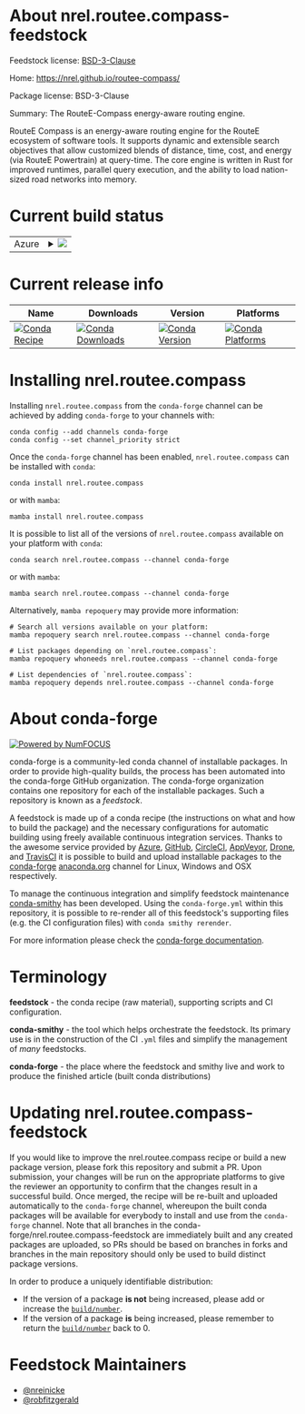 About nrel.routee.compass-feedstock
===================================

Feedstock license: [BSD-3-Clause](https://github.com/conda-forge/nrel.routee.compass-feedstock/blob/main/LICENSE.txt)

Home: https://nrel.github.io/routee-compass/

Package license: BSD-3-Clause

Summary: The RouteE-Compass energy-aware routing engine.

RouteE Compass is an energy-aware routing engine for the RouteE ecosystem of software tools.
It supports dynamic and extensible search objectives that allow customized blends of distance,
time, cost, and energy (via RouteE Powertrain) at query-time. The core engine is written in
Rust for improved runtimes, parallel query execution, and the ability to load nation-sized
road networks into memory.


Current build status
====================


<table>
    
  <tr>
    <td>Azure</td>
    <td>
      <details>
        <summary>
          <a href="https://dev.azure.com/conda-forge/feedstock-builds/_build/latest?definitionId=20747&branchName=main">
            <img src="https://dev.azure.com/conda-forge/feedstock-builds/_apis/build/status/nrel.routee.compass-feedstock?branchName=main">
          </a>
        </summary>
        <table>
          <thead><tr><th>Variant</th><th>Status</th></tr></thead>
          <tbody><tr>
              <td>linux_64_python3.10.____cpython</td>
              <td>
                <a href="https://dev.azure.com/conda-forge/feedstock-builds/_build/latest?definitionId=20747&branchName=main">
                  <img src="https://dev.azure.com/conda-forge/feedstock-builds/_apis/build/status/nrel.routee.compass-feedstock?branchName=main&jobName=linux&configuration=linux%20linux_64_python3.10.____cpython" alt="variant">
                </a>
              </td>
            </tr><tr>
              <td>linux_64_python3.11.____cpython</td>
              <td>
                <a href="https://dev.azure.com/conda-forge/feedstock-builds/_build/latest?definitionId=20747&branchName=main">
                  <img src="https://dev.azure.com/conda-forge/feedstock-builds/_apis/build/status/nrel.routee.compass-feedstock?branchName=main&jobName=linux&configuration=linux%20linux_64_python3.11.____cpython" alt="variant">
                </a>
              </td>
            </tr><tr>
              <td>linux_64_python3.12.____cpython</td>
              <td>
                <a href="https://dev.azure.com/conda-forge/feedstock-builds/_build/latest?definitionId=20747&branchName=main">
                  <img src="https://dev.azure.com/conda-forge/feedstock-builds/_apis/build/status/nrel.routee.compass-feedstock?branchName=main&jobName=linux&configuration=linux%20linux_64_python3.12.____cpython" alt="variant">
                </a>
              </td>
            </tr><tr>
              <td>linux_64_python3.9.____cpython</td>
              <td>
                <a href="https://dev.azure.com/conda-forge/feedstock-builds/_build/latest?definitionId=20747&branchName=main">
                  <img src="https://dev.azure.com/conda-forge/feedstock-builds/_apis/build/status/nrel.routee.compass-feedstock?branchName=main&jobName=linux&configuration=linux%20linux_64_python3.9.____cpython" alt="variant">
                </a>
              </td>
            </tr><tr>
              <td>osx_64_python3.10.____cpython</td>
              <td>
                <a href="https://dev.azure.com/conda-forge/feedstock-builds/_build/latest?definitionId=20747&branchName=main">
                  <img src="https://dev.azure.com/conda-forge/feedstock-builds/_apis/build/status/nrel.routee.compass-feedstock?branchName=main&jobName=osx&configuration=osx%20osx_64_python3.10.____cpython" alt="variant">
                </a>
              </td>
            </tr><tr>
              <td>osx_64_python3.11.____cpython</td>
              <td>
                <a href="https://dev.azure.com/conda-forge/feedstock-builds/_build/latest?definitionId=20747&branchName=main">
                  <img src="https://dev.azure.com/conda-forge/feedstock-builds/_apis/build/status/nrel.routee.compass-feedstock?branchName=main&jobName=osx&configuration=osx%20osx_64_python3.11.____cpython" alt="variant">
                </a>
              </td>
            </tr><tr>
              <td>osx_64_python3.12.____cpython</td>
              <td>
                <a href="https://dev.azure.com/conda-forge/feedstock-builds/_build/latest?definitionId=20747&branchName=main">
                  <img src="https://dev.azure.com/conda-forge/feedstock-builds/_apis/build/status/nrel.routee.compass-feedstock?branchName=main&jobName=osx&configuration=osx%20osx_64_python3.12.____cpython" alt="variant">
                </a>
              </td>
            </tr><tr>
              <td>osx_64_python3.9.____cpython</td>
              <td>
                <a href="https://dev.azure.com/conda-forge/feedstock-builds/_build/latest?definitionId=20747&branchName=main">
                  <img src="https://dev.azure.com/conda-forge/feedstock-builds/_apis/build/status/nrel.routee.compass-feedstock?branchName=main&jobName=osx&configuration=osx%20osx_64_python3.9.____cpython" alt="variant">
                </a>
              </td>
            </tr><tr>
              <td>win_64_python3.10.____cpython</td>
              <td>
                <a href="https://dev.azure.com/conda-forge/feedstock-builds/_build/latest?definitionId=20747&branchName=main">
                  <img src="https://dev.azure.com/conda-forge/feedstock-builds/_apis/build/status/nrel.routee.compass-feedstock?branchName=main&jobName=win&configuration=win%20win_64_python3.10.____cpython" alt="variant">
                </a>
              </td>
            </tr><tr>
              <td>win_64_python3.11.____cpython</td>
              <td>
                <a href="https://dev.azure.com/conda-forge/feedstock-builds/_build/latest?definitionId=20747&branchName=main">
                  <img src="https://dev.azure.com/conda-forge/feedstock-builds/_apis/build/status/nrel.routee.compass-feedstock?branchName=main&jobName=win&configuration=win%20win_64_python3.11.____cpython" alt="variant">
                </a>
              </td>
            </tr><tr>
              <td>win_64_python3.12.____cpython</td>
              <td>
                <a href="https://dev.azure.com/conda-forge/feedstock-builds/_build/latest?definitionId=20747&branchName=main">
                  <img src="https://dev.azure.com/conda-forge/feedstock-builds/_apis/build/status/nrel.routee.compass-feedstock?branchName=main&jobName=win&configuration=win%20win_64_python3.12.____cpython" alt="variant">
                </a>
              </td>
            </tr><tr>
              <td>win_64_python3.9.____cpython</td>
              <td>
                <a href="https://dev.azure.com/conda-forge/feedstock-builds/_build/latest?definitionId=20747&branchName=main">
                  <img src="https://dev.azure.com/conda-forge/feedstock-builds/_apis/build/status/nrel.routee.compass-feedstock?branchName=main&jobName=win&configuration=win%20win_64_python3.9.____cpython" alt="variant">
                </a>
              </td>
            </tr>
          </tbody>
        </table>
      </details>
    </td>
  </tr>
</table>

Current release info
====================

| Name | Downloads | Version | Platforms |
| --- | --- | --- | --- |
| [![Conda Recipe](https://img.shields.io/badge/recipe-nrel.routee.compass-green.svg)](https://anaconda.org/conda-forge/nrel.routee.compass) | [![Conda Downloads](https://img.shields.io/conda/dn/conda-forge/nrel.routee.compass.svg)](https://anaconda.org/conda-forge/nrel.routee.compass) | [![Conda Version](https://img.shields.io/conda/vn/conda-forge/nrel.routee.compass.svg)](https://anaconda.org/conda-forge/nrel.routee.compass) | [![Conda Platforms](https://img.shields.io/conda/pn/conda-forge/nrel.routee.compass.svg)](https://anaconda.org/conda-forge/nrel.routee.compass) |

Installing nrel.routee.compass
==============================

Installing `nrel.routee.compass` from the `conda-forge` channel can be achieved by adding `conda-forge` to your channels with:

```
conda config --add channels conda-forge
conda config --set channel_priority strict
```

Once the `conda-forge` channel has been enabled, `nrel.routee.compass` can be installed with `conda`:

```
conda install nrel.routee.compass
```

or with `mamba`:

```
mamba install nrel.routee.compass
```

It is possible to list all of the versions of `nrel.routee.compass` available on your platform with `conda`:

```
conda search nrel.routee.compass --channel conda-forge
```

or with `mamba`:

```
mamba search nrel.routee.compass --channel conda-forge
```

Alternatively, `mamba repoquery` may provide more information:

```
# Search all versions available on your platform:
mamba repoquery search nrel.routee.compass --channel conda-forge

# List packages depending on `nrel.routee.compass`:
mamba repoquery whoneeds nrel.routee.compass --channel conda-forge

# List dependencies of `nrel.routee.compass`:
mamba repoquery depends nrel.routee.compass --channel conda-forge
```


About conda-forge
=================

[![Powered by
NumFOCUS](https://img.shields.io/badge/powered%20by-NumFOCUS-orange.svg?style=flat&colorA=E1523D&colorB=007D8A)](https://numfocus.org)

conda-forge is a community-led conda channel of installable packages.
In order to provide high-quality builds, the process has been automated into the
conda-forge GitHub organization. The conda-forge organization contains one repository
for each of the installable packages. Such a repository is known as a *feedstock*.

A feedstock is made up of a conda recipe (the instructions on what and how to build
the package) and the necessary configurations for automatic building using freely
available continuous integration services. Thanks to the awesome service provided by
[Azure](https://azure.microsoft.com/en-us/services/devops/), [GitHub](https://github.com/),
[CircleCI](https://circleci.com/), [AppVeyor](https://www.appveyor.com/),
[Drone](https://cloud.drone.io/welcome), and [TravisCI](https://travis-ci.com/)
it is possible to build and upload installable packages to the
[conda-forge](https://anaconda.org/conda-forge) [anaconda.org](https://anaconda.org/)
channel for Linux, Windows and OSX respectively.

To manage the continuous integration and simplify feedstock maintenance
[conda-smithy](https://github.com/conda-forge/conda-smithy) has been developed.
Using the ``conda-forge.yml`` within this repository, it is possible to re-render all of
this feedstock's supporting files (e.g. the CI configuration files) with ``conda smithy rerender``.

For more information please check the [conda-forge documentation](https://conda-forge.org/docs/).

Terminology
===========

**feedstock** - the conda recipe (raw material), supporting scripts and CI configuration.

**conda-smithy** - the tool which helps orchestrate the feedstock.
                   Its primary use is in the construction of the CI ``.yml`` files
                   and simplify the management of *many* feedstocks.

**conda-forge** - the place where the feedstock and smithy live and work to
                  produce the finished article (built conda distributions)


Updating nrel.routee.compass-feedstock
======================================

If you would like to improve the nrel.routee.compass recipe or build a new
package version, please fork this repository and submit a PR. Upon submission,
your changes will be run on the appropriate platforms to give the reviewer an
opportunity to confirm that the changes result in a successful build. Once
merged, the recipe will be re-built and uploaded automatically to the
`conda-forge` channel, whereupon the built conda packages will be available for
everybody to install and use from the `conda-forge` channel.
Note that all branches in the conda-forge/nrel.routee.compass-feedstock are
immediately built and any created packages are uploaded, so PRs should be based
on branches in forks and branches in the main repository should only be used to
build distinct package versions.

In order to produce a uniquely identifiable distribution:
 * If the version of a package **is not** being increased, please add or increase
   the [``build/number``](https://docs.conda.io/projects/conda-build/en/latest/resources/define-metadata.html#build-number-and-string).
 * If the version of a package **is** being increased, please remember to return
   the [``build/number``](https://docs.conda.io/projects/conda-build/en/latest/resources/define-metadata.html#build-number-and-string)
   back to 0.

Feedstock Maintainers
=====================

* [@nreinicke](https://github.com/nreinicke/)
* [@robfitzgerald](https://github.com/robfitzgerald/)

